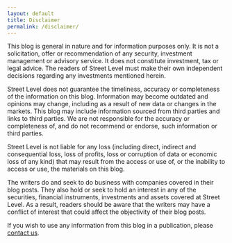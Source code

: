 ```yaml
---
layout: default
title: Disclaimer
permalink: /disclaimer/
---
```

This blog is general in nature and for information purposes only. It is not a solicitation, offer or recommendation of any security, investment management or advisory service. It does not constitute investment, tax or legal advice. The readers of Street Level must make their own independent decisions regarding any investments mentioned herein.

Street Level does not guarantee the timeliness, accuracy or completeness of the information on this blog. Information may become outdated and opinions may change, including as a result of new data or changes in the markets. This blog may include information sourced from third parties and links to third parties. We are not responsible for the accuracy or completeness of, and do not recommend or endorse, such information or third parties.

Street Level is not liable for any loss (including direct, indirect and consequential loss, loss of profits, loss or corruption of data or economic loss of any kind) that may result from the access or use of, or the inability to access or use, the materials on this blog.

The writers do and seek to do business with companies covered in their blog posts. They also hold or seek to hold an interest in any of the securities, financial instruments, investments and assets covered at Street Level. As a result, readers should be aware that the writers may have a conflict of interest that could affect the objectivity of their blog posts.

If you wish to use any information from this blog in a publication, please <a href="mailto:streetlevel65@gmail.com">contact us</a>.
